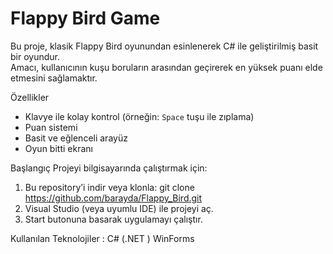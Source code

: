 # Flappy Bird Game

Bu proje, klasik Flappy Bird oyunundan esinlenerek C# ile geliştirilmiş basit bir oyundur.  
Amacı, kullanıcının kuşu boruların arasından geçirerek en yüksek puanı elde etmesini sağlamaktır.  

 Özellikler
- Klavye ile kolay kontrol (örneğin: `Space` tuşu ile zıplama)
- Puan sistemi
- Basit ve eğlenceli arayüz
- Oyun bitti ekranı

 Başlangıç
Projeyi bilgisayarında çalıştırmak için:

1. Bu repository’i indir veya klonla:
   git clone https://github.com/barayda/Flappy_Bird.git
2. Visual Studio (veya uyumlu IDE) ile projeyi aç.
3. Start butonuna basarak uygulamayı çalıştır.

Kullanılan Teknolojiler :
C# (.NET )
WinForms

